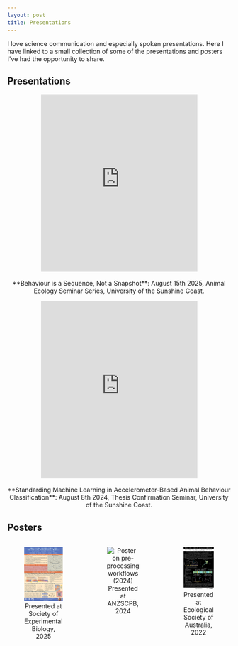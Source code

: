 ```yaml
---
layout: post
title: Presentations
---
```


I love science communication and especially spoken presentations. Here I have linked to a small collection of some of the presentations and posters I've had the opportunity to share.

## Presentations
<div style="text-align: center;">
  <iframe 
    src="https://www.youtube.com/embed/hJoAGsBhdO8?si=TdIJK8ke6LXgjuPa" 
    style="width: 70%; height: 400px;" 
    frameborder="0" 
    allowfullscreen>
  </iframe>
</div>
<p style="text-align: center;">
  **Behaviour is a Sequence, Not a Snapshot**: August 15th 2025, Animal Ecology Seminar Series, University of the Sunshine Coast.
</p>

<div style="text-align: center;">
  <iframe 
    src="https://www.youtube.com/embed/DrDJ6vk7Ur0" 
    style="width: 70%; height: 400px;" 
    frameborder="0" 
    allowfullscreen>
  </iframe>
</div>
<p style="text-align: center;">
  **Standarding Machine Learning in Accelerometer-Based Animal Behaviour Classification**: August 8th 2024, Thesis Confirmation Seminar, University of the Sunshine Coast.
</p>

## Posters
<div style="display: flex; justify-content: center; gap: 20px; text-align: center;">
  <figure style="width: 30%;">
    <img src="assets/images/Validation_Poster_SEB2025.png" alt="Poster on validation protocols (2025)" style="width: 100%;">
    <figcaption>Presented at Society of Experimental Biology, 2025</figcaption>
  </figure>
  <figure style="width: 30%;">
    <img src="assets/images/Preprocessing_Poster_ANZSCPB2024.png" alt="Poster on pre-processing workflows (2024)" style="width: 100%;">
    <figcaption>Presented at ANZSCPB, 2024</figcaption>
  </figure>
  <figure style="width: 30%;">
    <img src="assets/images/Koala_Poster_ESA2022.png" alt="Poster on koala ground behaviour (2022)" style="width: 100%;">
    <figcaption>Presented at Ecological Society of Australia, 2022</figcaption>
  </figure>
</div>
